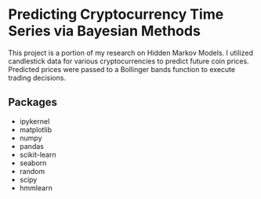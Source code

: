 # Predicting Cryptocurrency Time Series via Bayesian Methods

This project is a portion of my research on Hidden Markov Models. I utilized candlestick data for various cryptocurrencies to predict future coin prices. Predicted prices were passed to a Bollinger bands function to execute trading decisions. 

## Packages 
- ipykernel 
- matplotlib
- numpy
- pandas
- scikit-learn
- seaborn
- random
- scipy 
- hmmlearn
